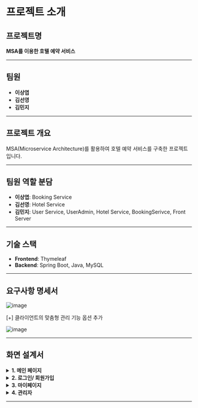 # 프로젝트 소개

## 프로젝트명
**MSA를 이용한 호텔 예약 서비스**

---

## 팀원
- **이상엽**
- **김선영**
- **김민지**

---

## 프로젝트 개요
MSA(Microservice Architecture)를 활용하여 호텔 예약 서비스를 구축한 프로젝트입니다.

---

## 팀원 역할 분담
- **이상엽**: Booking Service
- **김선영**: Hotel Service 
- **김민지**: User Service, UserAdmin, Hotel Service, BookingSerivce, Front Server

---

## 기술 스택
- **Frontend**: Thymeleaf
- **Backend**: Spring Boot, Java, MySQL

---

## 요구사항 명세서
![image](https://github.com/user-attachments/assets/70d3a814-e046-4a33-9c1b-242ef7689c22)

[+] 클라이언트의 맞춤형 관리 기능 옵션 추가

![image](https://github.com/user-attachments/assets/b19ddf67-5a69-45f9-a96b-b557b584eb77)





---

## 화면 설계서



<details>
<summary><strong>1. 메인 페이지</strong></summary>

#### 1.1 전체화면

| 항목         | 내용                                    |
|--------------|-----------------------------------------|
| 경로         | main                                   |
| 요구사항 ID  | AC-US-001, HO-DA-002                   |
| 설명         | 호텔 리스트를 조회할 수 있으며 반응형을 지원한다. |

![Animation](https://github.com/user-attachments/assets/046705f0-4282-4020-9b06-e4e3bc92b856)




#### 1.2 조건 검색 (미완성)

| 항목         | 내용                                    |
|--------------|-----------------------------------------|
| 경로         | main                                   |
| 요구사항 ID  | HO-DA-002, AC-AD-005            |
| 설명         | 호텔명과 지역, 옵션별로 검색할 수 있다. |

![Animation1](https://github.com/user-attachments/assets/1497bc8d-71a4-4291-b5d3-24da7cb24f10)



#### 1.3 호텔 예약

| 항목         | 내용                                              |
|--------------|---------------------------------------------------|
| 경로         | main > hotel_card                                 |
| 요구사항 ID  | AC-US-005, HO-BO-002, HO-BO-003                   |
| 설명         | 호텔 항목을 누르면 모달이 나타나서 예약할 수 있다. |


![Animation2](https://github.com/user-attachments/assets/4225b69c-7f29-4b5a-9a66-992065566b32)


</details>




<details>
<summary><strong>2. 로그인/ 회원가입</strong></summary>

#### 2.1 로그인(사용자)

| 항목         | 내용                                    |
|--------------|-----------------------------------------|
| 경로         | main > user_login                            |
| 요구사항 ID  | AC-US-001                               |
| 설명         | 일반 사용자 로그인이 가능하다.            |

![KakaoTalk_20250105_151734976-ezgif com-video-to-gif-converter](https://github.com/user-attachments/assets/33358b2c-b08e-42e7-9377-390e9631653c)




### 2.2 로그인(관리자)

| 항목         | 내용                                    |
|--------------|-----------------------------------------|
| 경로         | main > amdin_login                      |
| 요구사항 ID  | AC-AD-001                               |
| 설명         | 관리자 로그인이 가능하다.                |

![Animation3](https://github.com/user-attachments/assets/ac4a04c8-f509-4dde-92e3-46a6ebaa2bec)




### 2.3 회원가입

| 항목         | 내용                                    |
|--------------|-----------------------------------------|
| 경로         | main > register, main > login > register      |
| 요구사항 ID  | AC-US-002, AC-AD-002                  |
| 설명         | 사용자를 추가 할 수 있다. |

![Animation4](https://github.com/user-attachments/assets/8970279d-f115-4dc0-92af-b3efb3eb38a3)

</details>


<details>
<summary><strong>3. 마이페이지</strong></summary>

### 3.1 마이페이지

| 항목         | 내용                                    |
|--------------|-----------------------------------------|
| 경로         | main                                             |
| 요구사항 ID  | AC-US-001, HO-DA-002                             |
| 설명         | 호텔 리스트를 조회할 수 있으며 반응형을 지원한다. |

![Animation5](https://github.com/user-attachments/assets/4c75f6f6-9d29-41f7-9ed6-015a51121221)



### 3.2 나의 예약현황

| 항목         | 내용                                    |
|--------------|-----------------------------------------|
| 경로         | main > login > mypage                   |
| 요구사항 ID  | AC-US-001, HO-DA-002                    |
| 설명         | 호텔 리스트를 조회할 수 있으며 반응형을 지원한다. |

![Animation6](https://github.com/user-attachments/assets/f648b92c-75ce-4a9e-b160-d7012ec4b7a3)

</details>



<details>
<summary><strong>4. 관리자</strong></summary>

### 4.1 회원관리

| 항목         | 내용                                    |
|--------------|-----------------------------------------|
| 경로         | main                                   |
| 요구사항 ID  | AC-US-001, HO-DA-002                   |
| 설명         | 호텔 리스트를 조회할 수 있으며 반응형을 지원한다. |


![Animation7](https://github.com/user-attachments/assets/ac9a0c2d-1928-45a1-83fe-61ecf27e0f99)




### 4.2 회원추가

| 항목         | 내용                                    |
|--------------|-----------------------------------------|
| 경로         | main > join                                  |
| 요구사항 ID  | AC-US-001, HO-DA-002                   |
| 설명         | 호텔 리스트를 조회할 수 있으며 반응형을 지원한다. |

![Animation8](https://github.com/user-attachments/assets/4d4d85b9-db28-4137-b718-0c9b5b0eae58)




### 4.2 회원삭제

| 항목         | 내용                                    |
|--------------|-----------------------------------------|
| 경로         | main                           |
| 요구사항 ID  | AC-US-001, HO-DA-002                    |
| 설명         | 호텔 리스트를 조회할 수 있으며 반응형을 지원한다. |

![Animation9](https://github.com/user-attachments/assets/3167fc99-c561-497b-a854-20d0a053b70c)




</details>


---

